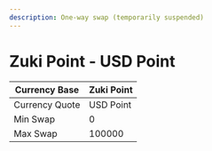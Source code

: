 ```yaml
---
description: One-way swap (temporarily suspended)
---
```


# Zuki Point - USD Point

| Currency Base  | Zuki Point |
| -------------- | ---------- |
| Currency Quote | USD Point  |
| Min Swap       | 0          |
| Max Swap       | 100000     |

